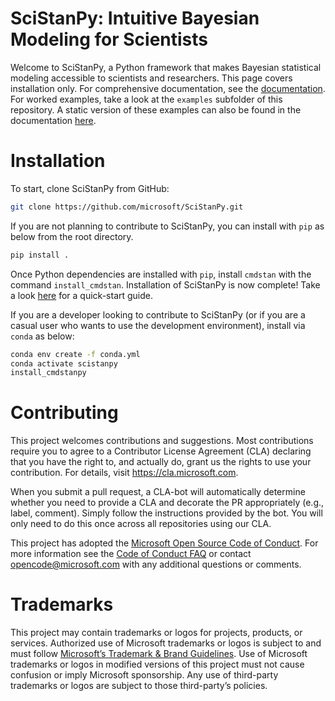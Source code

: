 SciStanPy: Intuitive Bayesian Modeling for Scientists
=====================================================

Welcome to SciStanPy, a Python framework that makes Bayesian statistical modeling accessible to scientists and researchers. This page covers installation only. For comprehensive documentation, see the [documentation](https://microsoft.github.io/scistanpy/). For worked examples, take a look at the `examples` subfolder of this repository. A static version of these examples can also be found in the documentation [here](https://microsoft.github.io/scistanpy/examples).

# Installation
To start, clone SciStanPy from GitHub:

```bash
git clone https://github.com/microsoft/SciStanPy.git
```

If you are not planning to contribute to SciStanPy, you can install with `pip` as below from the root directory.

```bash
pip install .
```

Once Python dependencies are installed with `pip`, install `cmdstan` with the command `install_cmdstan`. Installation of SciStanPy is now complete! Take a look [here](https://microsoft.github.io/scistanpy/) for a quick-start guide.

If you are a developer looking to contribute to SciStanPy (or if you are a casual user who wants to use the development environment), install via `conda` as below:

```bash
conda env create -f conda.yml
conda activate scistanpy
install_cmdstanpy
```
# Contributing

This project welcomes contributions and suggestions. Most contributions require you to
agree to a Contributor License Agreement (CLA) declaring that you have the right to,
and actually do, grant us the rights to use your contribution. For details, visit
https://cla.microsoft.com.

When you submit a pull request, a CLA-bot will automatically determine whether you need
to provide a CLA and decorate the PR appropriately (e.g., label, comment). Simply follow the
instructions provided by the bot. You will only need to do this once across all repositories using our CLA.

This project has adopted the [Microsoft Open Source Code of Conduct](https://opensource.microsoft.com/codeofconduct/).
For more information see the [Code of Conduct FAQ](https://opensource.microsoft.com/codeofconduct/faq/)
or contact [opencode@microsoft.com](mailto:opencode@microsoft.com) with any additional questions or comments.

# Trademarks
This project may contain trademarks or logos for projects, products, or services. Authorized use of Microsoft trademarks or logos is subject to and must follow [Microsoft’s Trademark & Brand Guidelines](https://www.microsoft.com/en-us/legal/intellectualproperty/trademarks). Use of Microsoft trademarks or logos in modified versions of this project must not cause confusion or imply Microsoft sponsorship. Any use of third-party trademarks or logos are subject to those third-party’s policies.